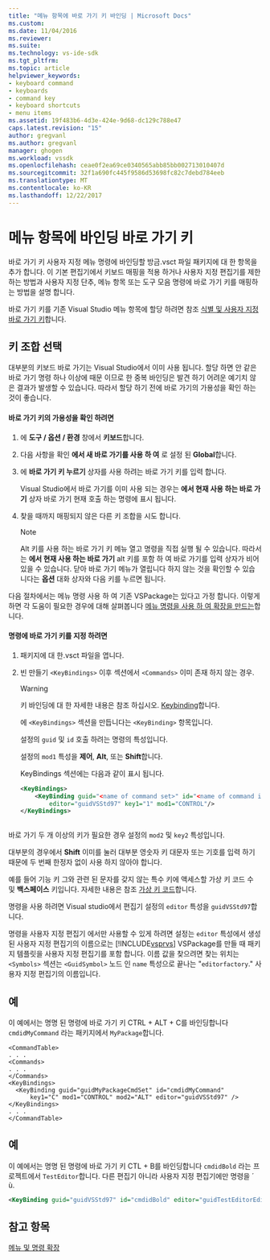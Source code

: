 ```yaml
---
title: "메뉴 항목에 바로 가기 키 바인딩 | Microsoft Docs"
ms.custom: 
ms.date: 11/04/2016
ms.reviewer: 
ms.suite: 
ms.technology: vs-ide-sdk
ms.tgt_pltfrm: 
ms.topic: article
helpviewer_keywords:
- keyboard command
- keyboards
- command key
- keyboard shortcuts
- menu items
ms.assetid: 19f483b6-4d3e-424e-9d68-dc129c788e47
caps.latest.revision: "15"
author: gregvanl
ms.author: gregvanl
manager: ghogen
ms.workload: vssdk
ms.openlocfilehash: ceae0f2ea69ce0340565abb85bb002713010407d
ms.sourcegitcommit: 32f1a690fc445f9586d53698fc82c7debd784eeb
ms.translationtype: MT
ms.contentlocale: ko-KR
ms.lasthandoff: 12/22/2017
---
```

# <a name="binding-keyboard-shortcuts-to-menu-items"></a>메뉴 항목에 바인딩 바로 가기 키
바로 가기 키 사용자 지정 메뉴 명령에 바인딩할 방금.vsct 파일 패키지에 대 한 항목을 추가 합니다. 이 기본 편집기에서 키보드 매핑을 적용 하거나 사용자 지정 편집기를 제한 하는 방법과 사용자 지정 단추, 메뉴 항목 또는 도구 모음 명령에 바로 가기 키를 매핑하는 방법을 설명 합니다.  
  
 바로 가기 키를 기존 Visual Studio 메뉴 항목에 할당 하려면 참조 [식별 및 사용자 지정 바로 가기 키](../ide/identifying-and-customizing-keyboard-shortcuts-in-visual-studio.md)합니다.  
  
## <a name="choosing-a-key-combination"></a>키 조합 선택  
 대부분의 키보드 바로 가기는 Visual Studio에서 이미 사용 됩니다. 할당 하면 안 같은 바로 가기 명령 하나 이상에 때문 이므로 한 중복 바인딩은 발견 하기 어려운 예기치 않은 결과가 발생할 수 있습니다. 따라서 할당 하기 전에 바로 가기의 가용성을 확인 하는 것이 좋습니다.  
  
#### <a name="to-verify-the-availability-of-a-keyboard-shortcut"></a>바로 가기 키의 가용성을 확인 하려면  
  
1.  에 **도구 / 옵션 / 환경** 창에서 **키보드**합니다.  
  
2.  다음 사항을 확인 **에서 새 바로 가기를 사용 하 여** 로 설정 된 **Global**합니다.  
  
3.  에 **바로 가기 키 누르기** 상자를 사용 하려는 바로 가기 키를 입력 합니다.  
  
     Visual Studio에서 바로 가기를 이미 사용 되는 경우는 **에서 현재 사용 하는 바로 가기** 상자 바로 가기 현재 호출 하는 명령에 표시 됩니다.  
  
4.  찾을 때까지 매핑되지 않은 다른 키 조합을 시도 합니다.  
  
    > [!NOTE]
    >  Alt 키를 사용 하는 바로 가기 키 메뉴 열고 명령을 직접 실행 될 수 있습니다. 따라서는 **에서 현재 사용 하는 바로 가기** alt 키를 포함 하 여 바로 가기를 입력 상자가 비어 있을 수 있습니다. 닫아 바로 가기 메뉴가 열립니다 하지 않는 것을 확인할 수 있습니다는 **옵션** 대화 상자와 다음 키를 누르면 됩니다.  
  
 다음 절차에서는 메뉴 명령 사용 하 여 기존 VSPackage는 있다고 가정 합니다. 이렇게 하면 각 도움이 필요한 경우에 대해 살펴봅니다 [메뉴 명령을 사용 하 여 확장을 만드는](../extensibility/creating-an-extension-with-a-menu-command.md)합니다.  
  
#### <a name="to-assign-a-keyboard-shortcut-to-a-command"></a>명령에 바로 가기 키를 지정 하려면  
  
1.  패키지에 대 한.vsct 파일을 엽니다.  
  
2.  빈 만들기 `<KeyBindings>` 이후 섹션에서 `<Commands>` 이미 존재 하지 않는 경우.  
  
    > [!WARNING]
    >  키 바인딩에 대 한 자세한 내용은 참조 하십시오. [Keybinding](../extensibility/keybinding-element.md)합니다.  
  
     에 `<KeyBindings>` 섹션을 만듭니다는 `<KeyBinding>` 항목입니다.  
  
     설정의 `guid` 및 `id` 호출 하려는 명령의 특성입니다.  
  
     설정의 `mod1` 특성을 **제어**, **Alt**, 또는 **Shift**합니다.  
  
     KeyBindings 섹션에는 다음과 같이 표시 됩니다.  
  
    ```xml  
    <KeyBindings>  
        <KeyBinding guid="<name of command set>" id="<name of command id>"  
            editor="guidVSStd97" key1="1" mod1="CONTROL"/>  
    </KeyBindings>  
  
    ```  
  
 바로 가기 두 개 이상의 키가 필요한 경우 설정의 `mod2` 및 `key2` 특성입니다.  
  
 대부분의 경우에서 **Shift** 이미를 눌러 대부분 영숫자 키 대문자 또는 기호를 입력 하기 때문에 두 번째 한정자 없이 사용 하지 않아야 합니다.  
  
 예를 들어 기능 키 그와 관련 된 문자를 갖지 않는 특수 키에 액세스할 가상 키 코드 수 및 **백스페이스** 키입니다. 자세한 내용은 참조 [가상 키 코드](http://go.microsoft.com/fwlink/?LinkID=105932)합니다.  
  
 명령을 사용 하려면 Visual studio에서 편집기 설정의 `editor` 특성을 `guidVSStd97`합니다.  
  
 명령을 사용자 지정 편집기 에서만 사용할 수 있게 하려면 설정는 `editor` 특성에서 생성 된 사용자 지정 편집기의 이름으로는 [!INCLUDE[vsprvs](../code-quality/includes/vsprvs_md.md)] VSPackage를 만들 때 패키지 템플릿을 사용자 지정 편집기를 포함 합니다. 이름 값을 찾으려면 찾는 위치는 `<Symbols>` 섹션는 `<GuidSymbol>` 노드 인 `name` 특성으로 끝나는 "`editorfactory`." 사용자 지정 편집기의 이름입니다.  
  
## <a name="example"></a>예  
 이 예에서는 명명 된 명령에 바로 가기 키 CTRL + ALT + C를 바인딩합니다 `cmdidMyCommand` 라는 패키지에서 `MyPackage`합니다.  
  
```  
<CommandTable>  
. . .  
<Commands>  
. . .  
</Commands>  
<KeyBindings>  
  <KeyBinding guid="guidMyPackageCmdSet" id="cmdidMyCommand"   
      key1="C" mod1="CONTROL" mod2="ALT" editor="guidVSStd97" />  
</KeyBindings>  
. . .  
</CommandTable>  
```  
  
## <a name="example"></a>예  
 이 예에서는 명명 된 명령에 바로 가기 키 CTL + B를 바인딩합니다 `cmdidBold` 라는 프로젝트에서 `TestEditor`합니다. 다른 편집기 아니라 사용자 지정 편집기에만 명령을 ´ ù.  
  
```xml  
<KeyBinding guid="guidVSStd97" id="cmdidBold" editor="guidTestEditorEditorFactory" key1="B" mod1="Control" />  
```  
  
## <a name="see-also"></a>참고 항목  
 [메뉴 및 명령 확장](../extensibility/extending-menus-and-commands.md)